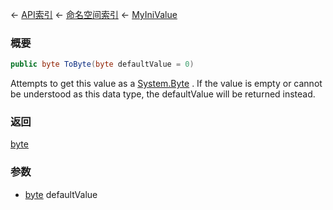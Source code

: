 ← [API索引](Api-Index) ← [命名空间索引](Namespace-Index) ← [MyIniValue](VRage.Game.ModAPI.Ingame.Utilities.MyIniValue)

### 概要

```csharp
public byte ToByte(byte defaultValue = 0)
```

Attempts to get this value as a [System.Byte](https://docs.microsoft.com/en-us/dotnet/api/system.byte?view=netframework-4.6) . If the value is empty or cannot be understood as this data type, the defaultValue will be returned instead.

### 返回

[byte](https://docs.microsoft.com/en-us/dotnet/api/System.Byte?view=netframework-4.6)



### 参数

* [byte](https://docs.microsoft.com/en-us/dotnet/api/System.Byte?view=netframework-4.6) defaultValue
